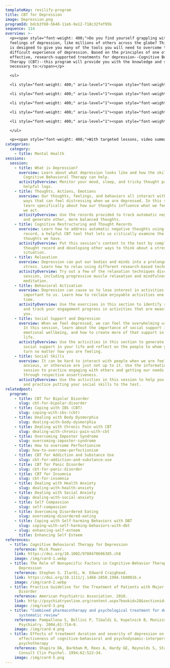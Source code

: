 ```yaml
---
templateKey: resilify-program
title: CBT for Depression
image: Depression.png
programId: bdcb3f60-5648-11eb-9e12-718c32fef95b
sequence: 114
overview: >-
  <p><span style="font-weight: 400;">Do you find yourself grappling with
  feelings of depression, like millions of others across the globe? This program
  is designed to give you many of the tools you will need to overcome the
  difficult experience of depression. Based on the principles of one of the most
  effective, research-supported treatments for depression--Cognitive Behavioral
  Therapy (CBT)--this program will provide you with the knowledge and skills
  necessary to:</span></p>

  <ul>

  <li style="font-weight: 400;" aria-level="1"><span style="font-weight: 400;">Address and modify unhelpful negative thought patterns</span></li>

  <li style="font-weight: 400;" aria-level="1"><span style="font-weight: 400;">Manage tricky emotions often associated with depression, like sadness, shame, anxiety guilt, and anger</span></li>

  <li style="font-weight: 400;" aria-level="1"><span style="font-weight: 400;">Relax your body and mind</span></li>

  <li style="font-weight: 400;" aria-level="1"><span style="font-weight: 400;">Re-engage with the activities&nbsp;that bring you a sense of joy and accomplishment</span></li>

  <li style="font-weight: 400;" aria-level="1"><span style="font-weight: 400;">Reconnect with the people in your life</span></li>

  </ul>

  <p><span style="font-weight: 400;">With targeted lessons, video summaries, and interactive activities, Resilify's CBT for Depression program can be a powerful tool on your journey of healing.</span></p>
categories:
  category:
    - title: Mental Health
sessions:
  session:
    - title: What is Depression?
      overview: Learn about what depression looks like and how the skills and tools of
        Cognitive Behavioral Therapy can help.
      activityOverview: Monitor your mood, sleep, and tricky thought patterns with our
        helpful logs.
    - title: Thoughts, Actions, Emotions
      overview: Our thoughts, feelings, and behaviors all interact with one another in
        ways that can feel distressing when we are depressed. In this session,
        learn specifically about how our thoughts influence what we feel and how
        we act.
      activityOverview: Use the records provided to track automatic negative thoughts
        and generate other, more balanced thoughts.
    - title: Cognitive Restructuring and Thought Records
      overview: Learn how to address automatic negative thoughts using the thought
        record, a helpful CBT tool that lets us critically examine the unhelpful
        thoughts we have.
      activityOverview: Put this session’s content to the test by completing your own
        thought record and developing other ways to think about a stressful
        situation.
    - title: Relaxation
      overview: Depression can put our bodies and minds into a prolonged state of
        stress. Learn how to relax using different research-based techniques.
      activityOverview: Try out a few of the relaxation techniques discussed in this
        session, including progressive muscle relaxation and mindfulness
        meditation.
    - title: Behavioral Activation
      overview: Depression can cause us to lose interest in activities that were once
        important to us. Learn how to reclaim enjoyable activities one step at a
        time.
      activityOverview: Use the exercises in this section to identify re-engage with
        and track your engagement progress in activities that are meaningful for
        you.
    - title: Social Support and Depression
      overview: When we feel depressed, we can feel the overwhelming urge to isolate.
        In this session, learn about the importance of social support in our
        emotional wellbeing, and how to create more of that support in your
        life.
      activityOverview: Use the activities in this section to generate ways to improve
        social support in your life and reflect on the people to whom you can
        turn no matter how you are feeling.
    - title: Social Skills
      overview: It can be hard to interact with people when we are feeling sad,
        anxious, or otherwise are just not up to it. Use the information in this
        session to practice engaging with others and getting our needs met
        through respective assertiveness.
      activityOverview: Use the activities in this session to help you manage conflict
        and practice putting your social skills to the test.
relatedpost:
  program:
    - title: CBT for Bipolar Disorder
      slug: cbt-for-bipolar-disorder
    - title: Coping with IBS (CBT)
      slug: coping-with-ibs-(cbt)
    - title: Dealing with Body Dysmorphia
      slug: dealing-with-body-dysmorphia
    - title: Dealing with Chronic Pain with CBT
      slug: dealing-with-chronic-pain-with-cbt
    - title: Overcoming Imposter Syndrome
      slug: overcoming-imposter-syndrome
    - title: How to overcome Perfectionism
      slug: how-to-overcome-perfectionism
    - title: CBT for Addiction and Substance Use
      slug: cbt-for-addiction-and-substance-use
    - title: CBT for Panic Disorder
      slug: cbt-for-panic-disorder
    - title: CBT for Insomnia
      slug: cbt-for-insomnia
    - title: Dealing with Health Anxiety
      slug: dealing-with-health-anxiety
    - title: Dealing with Social Anxiety
      slug: dealing-with-social-anxiety
    - title: Self Compassion
      slug: self-compassion
    - title: Overcoming Disordered Eating
      slug: overcoming-disordered-eating
    - title: Coping with Self-harming Behaviors with DBT
      slug: coping-with-self-harming-behaviors-with-dbt
    - slug: enhancing-self-esteem
      title: Enhancing Self Esteem
references:
  - title: Cognitive Behavioral Therapy for Depression
    reference: Mick Power.
    link: https://doi.org/10.1002/9780470696385.ch8
    image: /img/card-1.webp
  - title: The Role of Nonspecific Factors in Cognitive-Behavior Therapy for
      Depression
    reference: Stephen S. Ilardi, W. Edward Craighead.
    link: https://doi.org/10.1111/j.1468-2850.1994.tb00016.x
    image: /img/card-2.webp
  - title: Practice Guideline for the Treatment of Patients with Major Depressive
      Disorder
    reference: American Psychiatric Association. 2010.
    link: http://psychiatryonline.org/content.aspx?bookid=28&sectionid=1667485
    image: /img/card-3.png
  - title: "Combined pharmacotherapy and psychological treatment for depression: A
      systematic review"
    reference: Pampallona S, Bollini P, Tibaldi G, Kupelnick B, Munizza C. Arch Gen
      Psychiatry. 2004;61:714–9.
    image: /img/card-4.png
  - title: Effects of treatment duration and severity of depression on the
      effectiveness of cognitive-behavioral and psychodynamic-interpersonal
      psychotherapy
    reference: Shapiro DA, Barkham M, Rees A, Hardy GE, Reynolds S, Startup M. J
      Consult Clin Psychol. 1994;62:522–34.
    image: /img/card-5.png
---
```

